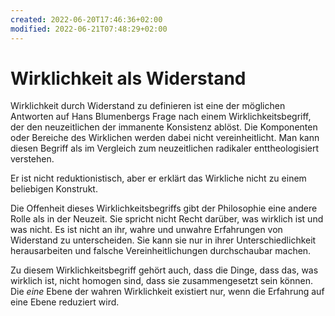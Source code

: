 ```yaml
---
created: 2022-06-20T17:46:36+02:00
modified: 2022-06-21T07:48:29+02:00
---
```


# Wirklichkeit als Widerstand

Wirklichkeit durch Widerstand zu definieren ist eine der möglichen Antworten auf Hans Blumenbergs Frage nach einem Wirklichkeitsbegriff, der den neuzeitlichen der immanente Konsistenz ablöst. Die Komponenten oder Bereiche des Wirklichen werden dabei nicht vereinheitlicht. Man kann diesen Begriff als im Vergleich zum neuzeitlichen radikaler enttheologisiert verstehen.

Er ist nicht reduktionistisch, aber er erklärt das Wirkliche nicht zu einem beliebigen Konstrukt.

Die Offenheit dieses Wirklichkeitsbegriffs gibt der Philosophie eine andere Rolle als in der Neuzeit. Sie spricht nicht Recht darüber, was wirklich ist und was nicht. Es ist nicht an ihr, wahre und unwahre Erfahrungen von Widerstand zu unterscheiden. Sie kann sie nur in ihrer Unterschiedlichkeit herausarbeiten und falsche Vereinheitlichungen durchschaubar machen.

Zu diesem Wirklichkeitsbegriff gehört auch, dass die Dinge, dass das, was wirklich ist, nicht homogen sind, dass sie zusammengesetzt sein können. Die *eine* Ebene der wahren Wirklichkeit existiert nur, wenn die Erfahrung auf eine Ebene reduziert wird.
